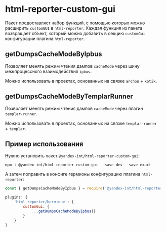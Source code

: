 # html-reporter-custom-gui

Пакет предоставляет набор функций, с помощью которых можно расширить `customGUI` в `html-reporter`. Каждая функция из пакета возвращает объект, который можно добавить в секцию `customGui` конфигурации плагина `html-reporter`.

## getDumpsCacheModeByIpbus

Позволяет менять режим чтения дампов `cacheMode` через шину межпроцессного взаимодействия `ipbus`.

Можно использовать в проектах, основанных на связке `archon` + `kotik`.

## getDumpsCacheModeByTemplarRunner

Позволяет менять режим чтения дампов `cacheMode` через плагин `templar-runner`.

Можно использовать в проектах, основанных на связке `templar-runner` + `templar`.

## Пример использования

Нужно установить пакет `@yandex-int/html-reporter-custom-gui`:

```
npm i @yandex-int/html-reporter-custom-gui --save-dev --save-exact
```

А затем поправить в конфиге гермионы конфигурацию плагина `html-reporter`:

```js
const { getDumpsCacheModeByIpbus } = require('@yandex-int/html-reporter-custom-gui');

plugins: {
    'html-reporter/hermione': {
        customGui: {
            ...getDumpsCacheModeByIpbus()
        }
    }
}
```